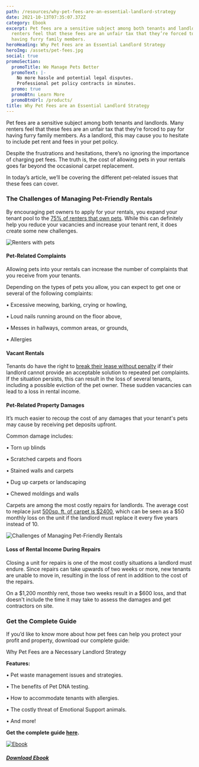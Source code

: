 ```yaml
---
path: /resources/why-pet-fees-are-an-essential-landlord-strategy
date: 2021-10-13T07:35:07.372Z
category: Ebook
excerpt: Pet fees are a sensitive subject among both tenants and landlords. Many
  renters feel that these fees are an unfair tax that they’re forced to pay for
  having furry family members.
heroHeading: Why Pet Fees are an Essential Landlord Strategy
heroImg: /assets/pet-fees.jpg
social: true
promoSection:
  promoTitle: We Manage Pets Better​
  promoText: |-
    No more hassle and potential legal disputes.
    Professional pet policy contracts in minutes.
  promo: true
  promoBtn: Learn More
  promoBtnUrl: /products/
title: Why Pet Fees are an Essential Landlord Strategy
---
```

Pet fees are a sensitive subject among both tenants and landlords. Many renters feel that these fees are an unfair tax that they’re forced to pay for having furry family members. As a landlord, this may cause you to hesitate to include pet rent and fees in your pet policy.

Despite the frustrations and hesitations, there’s no ignoring the importance of charging pet fees. The truth is, the cost of allowing pets in your rentals goes far beyond the occasional carpet replacement.

In today’s article, we’ll be covering the different pet-related issues that these fees can cover.

### The Challenges of Managing Pet-Friendly Rentals

By encouraging pet owners to apply for your rentals, you expand your tenant pool to the [75% of renters that own pets](https://www.ourpetpolicy.com/resources/the-landlords-guide-to-tenants-with-pets/). While this can definitely help you reduce your vacancies and increase your tenant rent, it does create some new challenges.

![Renters with pets](/assets/renters-own-pets1.png "Renters with pets")

#### Pet-Related Complaints

Allowing pets into your rentals can increase the number of complaints that you receive from your tenants.

Depending on the types of pets you allow, you can expect to get one or several of the following complaints:

• Excessive meowing, barking, crying or howling,

• Loud nails running around on the floor above,

• Messes in hallways, common areas, or grounds,

• Allergies

#### Vacant Rentals

Tenants do have the right to [break their lease without penalty](https://www.nolo.com/legal-encyclopedia/question-break-lease-noise-apartment-28219.html#:~:text=Shouting%20neighbors%20and%20barking%20dogs,rent%20due%20under%20the%20lease.) if their landlord cannot provide an acceptable solution to repeated pet complaints. If the situation persists, this can result in the loss of several tenants, including a possible eviction of the pet owner. These sudden vacancies can lead to a loss in rental income.

#### Pet-Related Property Damages 

It’s much easier to recoup the cost of any damages that your tenant's pets may cause by receiving pet deposits upfront.

Common damage includes:

• Torn up blinds

• Scratched carpets and floors

• Stained walls and carpets

• Dug up carpets or landscaping

• Chewed moldings and walls

Carpets are among the most costly repairs for landlords. The average cost to replace just [500sq. ft. of carpet is $2400](https://homeguide.com/costs/carpet-installation-cost), which can be seen as a $50 monthly loss on the unit if the landlord must replace it every five years instead of 10.

![Challenges of Managing Pet-Friendly Rentals](/assets/challenges-of-pet-friendly-rentals2.png "Challenges of Managing Pet-Friendly Rentals")

#### Loss of Rental Income During Repairs 

Closing a unit for repairs is one of the most costly situations a landlord must endure. Since repairs can take upwards of two weeks or more, new tenants are unable to move in, resulting in the loss of rent in addition to the cost of the repairs.

On a $1,200 monthly rent, those two weeks result in a $600 loss, and that doesn't include the time it may take to assess the damages and get contractors on site.

### Get the Complete Guide

If you’d like to know more about how pet fees can help you protect your profit and property, download our complete guide:

Why Pet Fees are a Necessary Landlord Strategy

**Features:**

• Pet waste management issues and strategies.

• The benefits of Pet DNA testing.

• How to accommodate tenants with allergies.

• The costly threat of Emotional Support animals.

• And more!

**Get the complete guide [here](https://www.ourpetpolicy.com/assets/ourpetpolicy_landlord_strategy_e-book.pdf).**[](https://www.ourpetpolicy.com/assets/ourpetpolicy_landlord_strategy_e-book.pdf)[](https://www.ourpetpolicy.com/assets/ourpetpolicy_landlord_strategy_e-book.pdf)

[![Ebook](/assets/why-pet-fees.png "Ebook")](https://www.ourpetpolicy.com/assets/ourpetpolicy_landlord_strategy_e-book.pdf)

###### **[Download Ebook](https://www.ourpetpolicy.com/assets/ourpetpolicy_landlord_strategy_e-book.pdf)**